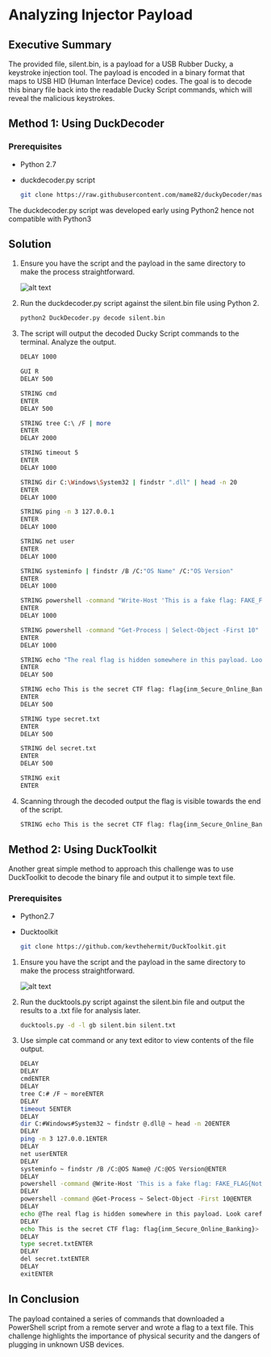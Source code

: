 # Analyzing Injector Payload

## Executive Summary

The provided file, silent.bin, is a payload for a USB Rubber Ducky, a keystroke injection tool. The payload is encoded in a binary format that maps to USB HID (Human Interface Device) codes. The goal is to decode this binary file back into the readable Ducky Script commands, which will reveal the malicious  keystrokes.

## Method 1: Using DuckDecoder

### Prerequisites

- Python 2.7
- duckdecoder.py script

  ```bash
  git clone https://raw.githubusercontent.com/mame82/duckyDecoder/master/duckdecoder.py

The duckdecoder.py script was developed early using Python2 hence not compatible with Python3

## Solution

1. Ensure you have the script and the payload in the same directory to make the process straightforward.

   ![alt text](image.png)

2. Run the duckdecoder.py script against the silent.bin file using Python 2.

    ```bash
    python2 DuckDecoder.py decode silent.bin
    ```

3. The script will output the decoded Ducky Script commands to the terminal. Analyze the output.

    ```bash
    DELAY 1000

    GUI R
    DELAY 500

    STRING cmd
    ENTER
    DELAY 500

    STRING tree C:\ /F | more
    ENTER
    DELAY 2000

    STRING timeout 5
    ENTER
    DELAY 1000

    STRING dir C:\Windows\System32 | findstr ".dll" | head -n 20
    ENTER
    DELAY 1000

    STRING ping -n 3 127.0.0.1
    ENTER
    DELAY 1000

    STRING net user
    ENTER
    DELAY 1000

    STRING systeminfo | findstr /B /C:"OS Name" /C:"OS Version"
    ENTER
    DELAY 1000

    STRING powershell -command "Write-Host 'This is a fake flag: FAKE_FLAG{Not_The_Real_One}' -ForegroundColor Red"
    ENTER
    DELAY 1000

    STRING powershell -command "Get-Process | Select-Object -First 10"
    ENTER
    DELAY 1000

    STRING echo "The real flag is hidden somewhere in this payload. Look carefully!"
    ENTER
    DELAY 500

    STRING echo This is the secret CTF flag: flag{inm_Secure_Online_Banking}> secret.txt
    ENTER
    DELAY 500

    STRING type secret.txt
    ENTER
    DELAY 500

    STRING del secret.txt
    ENTER
    DELAY 500

    STRING exit
    ENTER

4. Scanning through the decoded output the flag is visible towards the end of the script.

    ```bash
    STRING echo This is the secret CTF flag: flag{inm_Secure_Online_Banking} > secret.txt
    ```

## Method 2: Using DuckToolkit

Another great simple method to approach this challenge was to use DuckToolkit to decode the binary file and output it to simple text file.

### Prerequisites

- Python2.7
- Ducktoolkit

    ```bash
    git clone https://github.com/kevthehermit/DuckToolkit.git

1. Ensure you have the script and the payload in the same directory to make the process straightforward.

   ![alt text](image-1.png)

2. Run the ducktools.py script against the silent.bin file and output the results to a .txt file for analysis later.

    ```bash
    ducktools.py -d -l gb silent.bin silent.txt
    ```

3. Use simple cat command or any text editor to view contents of the file output.

    ```bash
    DELAY
    DELAY
    cmdENTER
    DELAY
    tree C:# /F ~ moreENTER
    DELAY
    timeout 5ENTER
    DELAY
    dir C:#Windows#System32 ~ findstr @.dll@ ~ head -n 20ENTER
    DELAY
    ping -n 3 127.0.0.1ENTER
    DELAY
    net userENTER
    DELAY
    systeminfo ~ findstr /B /C:@OS Name@ /C:@OS Version@ENTER
    DELAY
    powershell -command @Write-Host 'This is a fake flag: FAKE_FLAG{Not_The_Real_One}' -ForegroundColor Red@ENTER
    DELAY
    powershell -command @Get-Process ~ Select-Object -First 10@ENTER
    DELAY
    echo @The real flag is hidden somewhere in this payload. Look carefully!@ENTER
    DELAY
    echo This is the secret CTF flag: flag{inm_Secure_Online_Banking}> secret.txtENTER
    DELAY
    type secret.txtENTER
    DELAY
    del secret.txtENTER
    DELAY
    exitENTER

## In Conclusion

 The payload contained a series of commands that downloaded a PowerShell script from a remote server and wrote a flag to a text file. This challenge highlights the importance of physical security and the dangers of plugging in unknown USB devices.
